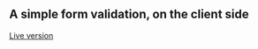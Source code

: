 ## A simple form validation, on the client side
[Live version](https://simple-form-validation.pages.dev/)